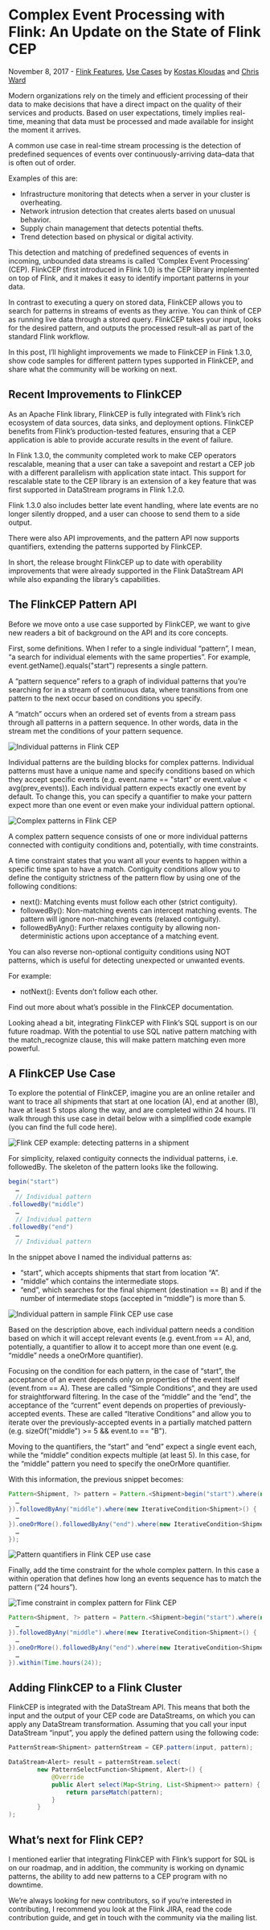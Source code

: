 # Complex Event Processing with Flink: An Update on the State of Flink CEP
November 8, 2017 - [Flink Features](https://data-artisans.com/blog/category/flink-features), [Use Cases](https://data-artisans.com/blog/category/use-cases) by [Kostas Kloudas](https://data-artisans.com/blog/author/kkloudas) and [Chris Ward](https://data-artisans.com/blog/author/chris)

Modern organizations rely on the timely and efficient processing of their data to make decisions that have a direct impact on the quality of their services and products. Based on user expectations, timely implies real-time, meaning that data must be processed and made available for insight the moment it arrives.

A common use case in real-time stream processing is the detection of predefined sequences of events over continuously-arriving data–data that is often out of order.

Examples of this are:
- Infrastructure monitoring that detects when a server in your cluster is overheating.
- Network intrusion detection that creates alerts based on unusual behavior.
- Supply chain management that detects potential thefts.
- Trend detection based on physical or digital activity.

This detection and matching of predefined sequences of events in incoming, unbounded data streams is called ‘Complex Event Processing’ (CEP). FlinkCEP (first introduced in Flink 1.0) is the CEP library implemented on top of Flink, and it makes it easy to identify important patterns in your data.

In contrast to executing a query on stored data, FlinkCEP allows you to search for patterns in streams of events as they arrive. You can think of CEP as running live data through a stored query. FlinkCEP takes your input, looks for the desired pattern, and outputs the processed result–all as part of the standard Flink workflow.

In this post, I’ll highlight improvements we made to FlinkCEP in Flink 1.3.0, show code samples for different pattern types supported in FlinkCEP, and share what the community will be working on next.

## Recent Improvements to FlinkCEP

As an Apache Flink library, FlinkCEP is fully integrated with Flink’s rich ecosystem of data sources, data sinks, and deployment options. FlinkCEP benefits from Flink’s production-tested features, ensuring that a CEP application is able to provide accurate results in the event of failure.

In Flink 1.3.0, the community completed work to make CEP operators rescalable, meaning that a user can take a savepoint and restart a CEP job with a different parallelism with application state intact. This support for rescalable state to the CEP library is an extension of a key feature that was first supported in DataStream programs in Flink 1.2.0.

Flink 1.3.0 also includes better late event handling, where late events are no longer silently dropped, and a user can choose to send them to a side output.

There were also API improvements, and the pattern API now supports quantifiers, extending the patterns supported by FlinkCEP.

In short, the release brought FlinkCEP up to date with operability improvements that were already supported in the Flink DataStream API while also expanding the library’s capabilities.

## The FlinkCEP Pattern API

Before we move onto a use case supported by FlinkCEP, we want to give new readers a bit of background on the API and its core concepts.

First, some definitions. When I refer to a single individual “pattern”, I mean, “a search for individual elements with the same properties”. For example, event.getName().equals("start") represents a single pattern.

A “pattern sequence” refers to a graph of individual patterns that you’re searching for in a stream of continuous data, where transitions from one pattern to the next occur based on conditions you specify.

A “match” occurs when an ordered set of events from a stream pass through all patterns in a pattern sequence. In other words, data in the stream met the conditions of your pattern sequence.

![Individual patterns in Flink CEP ](./pics/flink-cep-post-image1.png)

Individual patterns are the building blocks for complex patterns. Individual patterns must have a unique name and specify conditions based on which they accept specific events (e.g. event.name == "start" or event.value < avg(prev_events)). Each individual pattern expects exactly one event by default. To change this, you can specify a quantifier to make your pattern expect more than one event or even make your individual pattern optional.

![Complex patterns in Flink CEP](./pics/flink-cep-post-image3.png)

A complex pattern sequence consists of one or more individual patterns connected with contiguity conditions and, potentially, with time constraints.

A time constraint states that you want all your events to happen within a specific time span to have a match. Contiguity conditions allow you to define the contiguity strictness of the pattern flow by using one of the following conditions:
- next(): Matching events must follow each other (strict contiguity).
- followedBy(): Non-matching events can intercept matching events. The pattern will ignore non-matching events (relaxed contiguity).
- followedByAny(): Further relaxes contiguity by allowing non-deterministic actions upon acceptance of a matching event.

You can also reverse non-optional contiguity conditions using NOT patterns, which is useful for detecting unexpected or unwanted events.

For example:
- notNext(): Events don’t follow each other.

Find out more about what’s possible in the FlinkCEP documentation.

Looking ahead a bit, integrating FlinkCEP with Flink’s SQL support is on our future roadmap. With the potential to use SQL native pattern matching with the match_recognize clause, this will make pattern matching even more powerful.

## A FlinkCEP Use Case

To explore the potential of FlinkCEP, imagine you are an online retailer and want to trace all shipments that start at one location (A), end at another (B), have at least 5 stops along the way, and are completed within 24 hours. I’ll walk through this use case in detail below with a simplified code example (you can find the full code here).

![Flink CEP example: detecting patterns in a shipment](./pics/flink-cep-post-image2.png)

For simplicity, relaxed contiguity connects the individual patterns, i.e. followedBy. The skeleton of the pattern looks like the following.

```java
begin("start")
  …
  // Individual pattern
.followedBy("middle")
  …
  // Individual pattern
.followedBy("end")
  …
  // Individual pattern
```

In the snippet above I named the individual patterns as:

- “start”, which accepts shipments that start from location “A”.
- “middle” which contains the intermediate stops.
- “end”, which searches for the final shipment (destination == B) and if the number of intermediate stops (accepted in “middle”) is more than 5.

![Individual pattern in sample Flink CEP use case](./pics/flink-cep-post-image5.png)

Based on the description above, each individual pattern needs a condition based on which it will accept relevant events (e.g. event.from == A), and, potentially, a quantifier to allow it to accept more than one event (e.g. “middle” needs a oneOrMore quantifier).

Focusing on the condition for each pattern, in the case of “start”, the acceptance of an event depends only on properties of the event itself (event.from == A). These are called “Simple Conditions“, and they are used for straightforward filtering. In the case of the “middle” and the “end”, the acceptance of the “current” event depends on properties of previously-accepted events. These are called “Iterative Conditions” and allow you to iterate over the previously-accepted events in a partially matched pattern (e.g. sizeOf("middle") >= 5 && event.to == "B").

Moving to the quantifiers, the “start” and “end” expect a single event each, while the “middle” condition expects multiple (at least 5). In this case, for the “middle” pattern you need to specify the oneOrMore quantifier.

With this information, the previous snippet becomes:

```java
Pattern<Shipment, ?> pattern = Pattern.<Shipment>begin("start").where(new SimpleCondition<Shipment>() {
  …
}).followedByAny("middle").where(new IterativeCondition<Shipment>() {
  …
}).oneOrMore().followedByAny("end").where(new IterativeCondition<Shipment>() {
  …
});
```

![Pattern quantifiers in Flink CEP use case](./pics/flink-cep-post-image4.png)

Finally, add the time constraint for the whole complex pattern. In this case a within operation that defines how long an events sequence has to match the pattern (“24 hours”).

![Time constraint in complex pattern for Flink CEP](./pics/flink-cep-post-image6.png)

```java
Pattern<Shipment, ?> pattern = Pattern.<Shipment>begin("start").where(new SimpleCondition<Shipment>() {
  …
}).followedByAny("middle").where(new IterativeCondition<Shipment>() {
  …
}).oneOrMore().followedByAny("end").where(new IterativeCondition<Shipment>() {
  …
}).within(Time.hours(24));
```

## Adding FlinkCEP to a Flink Cluster

FlinkCEP is integrated with the DataStream API. This means that both the input and the output of your CEP code are DataStreams, on which you can apply any DataStream transformation. Assuming that you call your input DataStream “input”, you apply the defined pattern using the following code:

```java
PatternStream<Shipment> patternStream = CEP.pattern(input, pattern);

DataStream<Alert> result = patternStream.select(
        new PatternSelectFunction<Shipment, Alert>() {
            @Override
            public Alert select(Map<String, List<Shipment>> pattern) {
                return parseMatch(pattern);
            }
        }
);
```

## What’s next for Flink CEP?

I mentioned earlier that integrating FlinkCEP with Flink’s support for SQL is on our roadmap, and in addition, the community is working on dynamic patterns, the ability to add new patterns to a CEP program with no downtime.

We’re always looking for new contributors, so if you’re interested in contributing, I recommend you look at the Flink JIRA, read the code contribution guide, and get in touch with the community via the mailing list.
